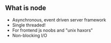 ##  What is node

* Asynchronous, event driven server framework
* Single threaded!
* For frontend js noobs and "unix haxors"
* Non-blocking I/O
